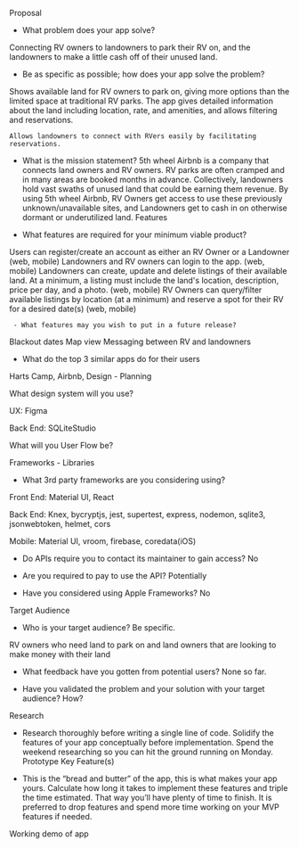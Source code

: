    Proposal

- What problem does your app solve?

Connecting RV owners to landowners to park their RV on, and the landowners to make a little cash off of their unused land.


- Be as specific as possible; how does your app solve the problem? 


Shows available land for RV owners to park on, giving more options than the limited space at traditional RV parks. The app gives detailed information about the land including location, rate, and amenities, and allows filtering and reservations.

	Allows landowners to connect with RVers easily by facilitating reservations.

- What is the mission statement? 
5th wheel Airbnb is a company that connects land owners and RV owners.  RV parks are often cramped and in many areas are booked months in advance. Collectively, landowners hold vast swaths of unused land that could be earning them revenue.  By using 5th wheel Airbnb, RV Owners get  access to use these previously unknown/unavailable sites, and Landowners get to cash in on otherwise dormant or underutilized land.
Features

- What features are required for your minimum viable product?
	
Users can register/create an account as either an RV Owner or a Landowner (web, mobile)
Landowners and RV owners can login to the app. (web, mobile)
Landowners can create, update and delete listings of their available land. At a minimum, a listing must include the land's location, description, price per day, and a photo. (web, mobile)
RV Owners can query/filter available listings by location (at a minimum) and reserve a spot for their RV for a desired date(s) (web, mobile)

     - What features may you wish to put in a future release?
Blackout dates
Map view
Messaging between RV and landowners

- What do the top 3 similar apps do for their users

Harts Camp, Airbnb, 
Design - Planning


What design system will you use?

UX: Figma

Back End: SQLiteStudio

What will you User Flow be?

Frameworks - Libraries

- What 3rd party frameworks are you considering using? 


Front End: Material UI, React

Back End: Knex, bycryptjs, jest, supertest, express, nodemon, sqlite3, jsonwebtoken, helmet, cors


Mobile: Material UI, vroom, firebase, coredata(iOS)

- Do APIs require you to contact its maintainer to gain access? 
No

- Are you required to pay to use the API? 
Potentially

- Have you considered using Apple Frameworks?
No

Target Audience

- Who is your target audience? Be specific.

RV owners who need land to park on and land owners that are looking to make money with their land 

- What feedback have you gotten from potential users?
None so far.

- Have you validated the problem and your solution with your target audience? How?


Research

- Research thoroughly before writing a single line of code. Solidify the features of your app conceptually before implementation. Spend the weekend researching so you can hit the ground running on Monday.
Prototype Key Feature(s)

- This is the “bread and butter” of the app, this is what makes your app yours. Calculate how long it takes to implement these features and triple the time estimated. That way you’ll have plenty of time to finish. It is preferred to drop features and spend more time working on your MVP features if needed.

Working demo of app
